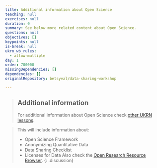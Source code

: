 ```yaml
---
title: Additional information about Open Science
teaching: null
exercises: null
duration: 0
summary: See below more related content about Open Science.
questions: null
objectives: []
keypoints: null
is-break: null
ukrn_wb_rules:
  - allow-multiple
day: 1
order: 700000
missingDependencies: []
dependencies: []
originalRepository: betsyval/data-sharing-workshop

---
```

> ## Additional information
> For additional information about Open Science check [other UKRN lessons](https://mjaquiery.github.io/ukrn-wb-lesson-examples/).

> This will include information about: 
> * Open Science Framework
> * Anonymizing Quantitative Data
> * Data Sharing Checklist
> * Licenses for Data
> Also check the [Open Research Resource Browser](https://ukrn-orr.netlify.app/).
{: .discussion}

